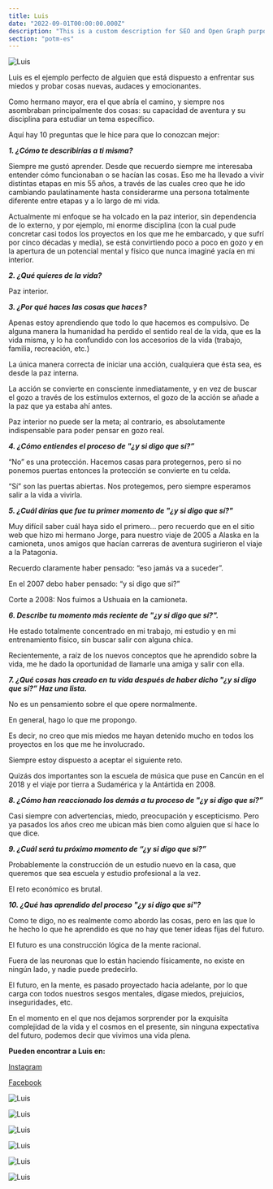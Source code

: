 ```yaml
---
title: Luis
date: "2022-09-01T00:00:00.000Z"
description: "This is a custom description for SEO and Open Graph purposes, rather than the default generated excerpt. Simply add a description field to the frontmatter."
section: "potm-es"
---
```


![Luis](../images/sep22-1.jpg)

Luis es el ejemplo perfecto de alguien que está dispuesto a enfrentar sus miedos y probar cosas nuevas, audaces y emocionantes.

Como hermano mayor, era el que abría el camino, y siempre nos asombraban principalmente dos cosas: su capacidad de aventura y su disciplina para estudiar un tema específico.

Aquí hay 10 preguntas que le hice para que lo conozcan mejor:

***1. ¿Cómo te describirías a ti misma?***

Siempre me gustó aprender. Desde que recuerdo siempre me interesaba entender cómo funcionaban o se hacían las cosas. Eso me ha llevado a vivir distintas etapas en mis 55 años, a través de las cuales creo que he ido cambiando paulatinamente hasta considerarme una persona totalmente diferente entre etapas y a lo largo de mi vida.

Actualmente mi enfoque se ha volcado en la paz interior, sin dependencia de lo externo, y por ejemplo, mi enorme disciplina (con la cual pude concretar casi todos los proyectos en los que me he embarcado, y que sufrí por cinco décadas y media), se está convirtiendo poco a poco en gozo y en la apertura de un potencial mental y físico que nunca imaginé yacía en mi interior.

***2. ¿Qué quieres de la vida?***

Paz interior.

***3. ¿Por qué haces las cosas que haces?***

Apenas estoy aprendiendo que todo lo que hacemos es compulsivo. De alguna manera la humanidad ha perdido el sentido real de la vida, que es la vida misma, y lo ha confundido con los accesorios de la vida (trabajo, familia, recreación, etc.)

La única manera correcta de iniciar una acción, cualquiera que ésta sea, es desde la paz interna.

La acción se convierte en consciente inmediatamente, y en vez de buscar el gozo a través de los estímulos externos, el gozo de la acción se añade a la paz que ya estaba ahí antes.

Paz interior no puede ser la meta; al contrario, es absolutamente indispensable para poder pensar en gozo real.
  
***4. ¿Cómo entiendes el proceso de "¿y si digo que sí?”***

“No” es una protección. Hacemos casas para protegernos, pero si no ponemos puertas entonces la protección se convierte en tu celda.

“Sí” son las puertas abiertas. Nos protegemos, pero siempre esperamos salir a la vida a vivirla.
  
***5. ¿Cuál dirías que fue tu primer momento de "¿y si digo que sí?"***

Muy difícil saber cuál haya sido el primero... pero recuerdo que en el sitio web que hizo mi hermano Jorge, para nuestro viaje de 2005 a Alaska en la camioneta, unos amigos que hacían carreras de aventura sugirieron el viaje a la Patagonia.

Recuerdo claramente haber pensado: “eso jamás va a suceder”.

En el 2007 debo haber pensado: “y si digo que si?”

Corte a 2008: Nos fuimos a Ushuaia en la camioneta.

***6. Describe tu momento más reciente de "¿y si digo que sí?".***

He estado totalmente concentrado en mi trabajo, mi estudio y en mi entrenamiento físico, sin buscar salir con alguna chica.

Recientemente, a raíz de los nuevos conceptos que he aprendido sobre la vida, me he dado la oportunidad de llamarle una amiga y salir con ella.

***7. ¿Qué cosas has creado en tu vida después de haber dicho "¿y si digo que sí?” Haz una lista.***

No es un pensamiento sobre el que opere normalmente.

En general, hago lo que me propongo.

Es decir, no creo que mis miedos me hayan detenido mucho en todos los proyectos en los que me he involucrado.

Siempre estoy dispuesto a aceptar el siguiente reto.

Quizás dos importantes son la escuela de música que puse en Cancún en el 2018 y el viaje por tierra a Sudamérica y la Antártida en 2008.

***8. ¿Cómo han reaccionado los demás a tu proceso de "¿y si digo que sí?”***

Casi siempre con advertencias, miedo, preocupación y escepticismo. Pero ya pasados los años creo me ubican más bien como alguien que sí hace lo que dice.
  
***9. ¿Cuál será tu próximo momento de “¿y si digo que sí?”***

Probablemente la construcción de un estudio nuevo en la casa, que queremos que sea escuela y estudio profesional a la vez.

El reto económico es brutal.
  
***10. ¿Qué has aprendido del proceso "¿y si digo que sí"?***

Como te digo, no es realmente como abordo las cosas, pero en las que lo he hecho lo que he aprendido es que no hay que tener ideas fijas del futuro.

El futuro es una construcción lógica de la mente racional.

Fuera de las neuronas que lo están haciendo físicamente, no existe en ningún lado, y nadie puede predecirlo.

El futuro, en la mente, es pasado proyectado hacia adelante, por lo que carga con todos nuestros sesgos mentales, dígase miedos, prejuicios, inseguridades, etc.

En el momento en el que nos dejamos sorprender por la exquisita complejidad de la vida y el cosmos en el presente, sin ninguna expectativa del futuro, podemos decir que vivimos una vida plena.

**Pueden encontrar a Luis en:**

[Instagram](https://www.instagram.com/stormfitnessandphoto/)

[Facebook](https://www.facebook.com/StormFitnessandPhoto)

![Luis](../images/sep22-2.jpg)

![Luis](../images/sep22-3.jpg)

![Luis](../images/sep22-4.jpg)

![Luis](../images/sep22-5.jpg)

![Luis](../images/sep22-6.jpg)

![Luis](../images/sep22-7.jpg)
